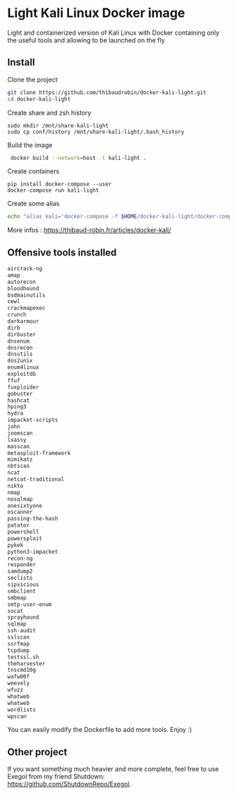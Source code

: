 # Light Kali Linux Docker image

Light and containerized version of Kali Linux with Docker containing only the useful tools and allowing to be launched on the fly

## Install

Clone the project

```bash
git clone https://github.com/thibaudrobin/docker-kali-light.git
cd docker-kali-light
```

Create share and zsh history

```
sudo mkdir /mnt/share-kali-light
sudo cp conf/history /mnt/share-kali-light/.bash_history
```

Build the image

```bash
 docker build --network=host -t kali-light .
```

Create containers

```
pip install docker-compose --user
docker-compose run kali-light
```

Create some alias

```bash
echo "alias kali='docker-compose -f $HOME/docker-kali-light/docker-compose.yml run kali-light'" >> .bashrc && source .bashrc
```

More infos : https://thibaud-robin.fr/articles/docker-kali/

## Offensive tools installed

```md
aircrack-ng
amap
autorecon
bloodhound
bsdmainutils
cewl
crackmapexec
crunch
darkarmour
dirb
dirbuster
dnsenum
dnsrecon
dnsutils
dos2unix
enum4linux
exploitdb
ffuf
fuxploider
gobuster
hashcat
hping3
hydra
impacket-scripts
john
joomscan
lsassy
masscan
metasploit-framework
mimikatz
nbtscan
ncat
netcat-traditional
nikto
nmap
nosqlmap
onesixtyone
oscanner
passing-the-hash
patator
powershell
powersploit
pykek
python3-impacket
recon-ng
responder
samdump2
seclists
sipvicious
smbclient
smbmap
smtp-user-enum
socat
sprayhound
sqlmap
ssh-audit
sslscan
ssrfmap
tcpdump
testssl.sh
theharvester
tnscmd10g
wafw00f
weevely
wfuzz
whatweb
whatweb
wordlists
wpscan
```

You can easily modify the Dockerfile to add more tools. Enjoy :)

## Other project

If you want something much heavier and more complete, feel free to use Exegol from my friend Shutdown: https://github.com/ShutdownRepo/Exegol.
